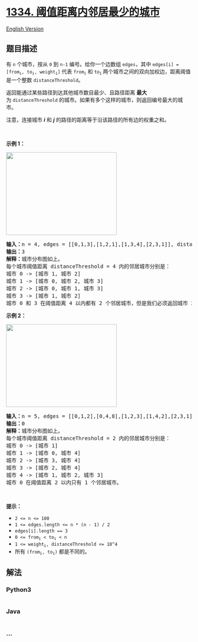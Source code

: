 # [1334. 阈值距离内邻居最少的城市](https://leetcode.cn/problems/find-the-city-with-the-smallest-number-of-neighbors-at-a-threshold-distance)

[English Version](/solution/1300-1399/1334.Find%20the%20City%20With%20the%20Smallest%20Number%20of%20Neighbors%20at%20a%20Threshold%20Distance/README_EN.md)

## 题目描述

<!-- 这里写题目描述 -->

<p>有 <code>n</code> 个城市，按从 <code>0</code> 到 <code>n-1</code> 编号。给你一个边数组 <code>edges</code>，其中 <code>edges[i] = [from<sub>i</sub>, to<sub>i</sub>, weight<sub>i</sub>]</code> 代表 <code>from<sub>i</sub></code> 和 <code>to<sub>i</sub></code><sub> </sub>两个城市之间的双向加权边，距离阈值是一个整数 <code>distanceThreshold</code>。</p>

<p>返回能通过某些路径到达其他城市数目最少、且路径距离 <strong>最大</strong> 为 <code>distanceThreshold</code> 的城市。如果有多个这样的城市，则返回编号最大的城市。</p>

<p>注意，连接城市 <em><strong>i</strong></em> 和 <em><strong>j</strong></em> 的路径的距离等于沿该路径的所有边的权重之和。</p>

<p> </p>

<p><strong>示例 1：</strong></p>

<p><img alt="" src="https://fastly.jsdelivr.net/gh/doocs/leetcode@main/solution/1300-1399/1334.Find%20the%20City%20With%20the%20Smallest%20Number%20of%20Neighbors%20at%20a%20Threshold%20Distance/images/find_the_city_01.png" style="height: 225px; width: 300px;" /></p>

<pre>
<strong>输入：</strong>n = 4, edges = [[0,1,3],[1,2,1],[1,3,4],[2,3,1]], distanceThreshold = 4
<strong>输出：</strong>3
<strong>解释：</strong>城市分布图如上。
每个城市阈值距离 distanceThreshold = 4 内的邻居城市分别是：
城市 0 -> [城市 1, 城市 2] 
城市 1 -> [城市 0, 城市 2, 城市 3] 
城市 2 -> [城市 0, 城市 1, 城市 3] 
城市 3 -> [城市 1, 城市 2] 
城市 0 和 3 在阈值距离 4 以内都有 2 个邻居城市，但是我们必须返回城市 3，因为它的编号最大。
</pre>

<p><strong>示例 2：</strong></p>

<p><strong><img alt="" src="https://fastly.jsdelivr.net/gh/doocs/leetcode@main/solution/1300-1399/1334.Find%20the%20City%20With%20the%20Smallest%20Number%20of%20Neighbors%20at%20a%20Threshold%20Distance/images/find_the_city_02.png" style="height: 225px; width: 300px;" /></strong></p>

<pre>
<strong>输入：</strong>n = 5, edges = [[0,1,2],[0,4,8],[1,2,3],[1,4,2],[2,3,1],[3,4,1]], distanceThreshold = 2
<strong>输出：</strong>0
<strong>解释：</strong>城市分布图如上。 
每个城市阈值距离 distanceThreshold = 2 内的邻居城市分别是：
城市 0 -> [城市 1] 
城市 1 -> [城市 0, 城市 4] 
城市 2 -> [城市 3, 城市 4] 
城市 3 -> [城市 2, 城市 4]
城市 4 -> [城市 1, 城市 2, 城市 3] 
城市 0 在阈值距离 2 以内只有 1 个邻居城市。
</pre>

<p> </p>

<p><strong>提示：</strong></p>

<ul>
	<li><code>2 <= n <= 100</code></li>
	<li><code>1 <= edges.length <= n * (n - 1) / 2</code></li>
	<li><code>edges[i].length == 3</code></li>
	<li><code>0 <= from<sub>i</sub> < to<sub>i</sub> < n</code></li>
	<li><code>1 <= weight<sub>i</sub>, distanceThreshold <= 10^4</code></li>
	<li>所有 <code>(from<sub>i</sub>, to<sub>i</sub>)</code> 都是不同的。</li>
</ul>

## 解法

<!-- 这里可写通用的实现逻辑 -->

<!-- tabs:start -->

### **Python3**

<!-- 这里可写当前语言的特殊实现逻辑 -->

```python

```

### **Java**

<!-- 这里可写当前语言的特殊实现逻辑 -->

```java

```

### **...**

```

```

<!-- tabs:end -->
